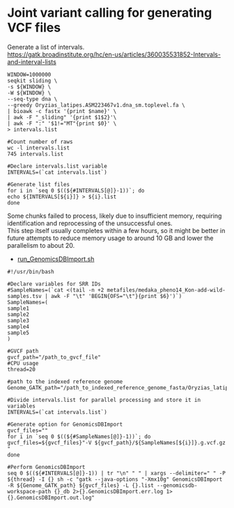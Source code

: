 # Joint variant calling for generating VCF files
Generate a list of intervals.   
https://gatk.broadinstitute.org/hc/en-us/articles/360035531852-Intervals-and-interval-lists
```
WINDOW=1000000
seqkit sliding \
-s ${WINDOW} \
-W ${WINDOW} \
--seq-type dna \
--greedy Oryzias_latipes.ASM223467v1.dna_sm.toplevel.fa \
| bioawk -c fastx '{print $name}' \
| awk -F "_sliding" '{print $1$2}'\
| awk -F ":" '$1!="MT"{print $0}' \
> intervals.list

#Count number of raws
wc -l intervals.list 
745 intervals.list

#Declare intervals.list variable
INTERVALS=(`cat intervals.list`)

#Generate list files
for i in `seq 0 $((${#INTERVALS[@]}-1))`; do
echo ${INTERVALS[${i}]} > ${i}.list
done
```


Some chunks failed to process, likely due to insufficient memory, requiring identification and reprocessing of the unsuccessful ones.   
This step itself usually completes within a few hours, so it might be better in future attempts to reduce memory usage to around 10 GB and lower the parallelism to about 20.   

- [run_GenomicsDBImport.sh](scripts/run_GenomicsDBImport.sh)
```
#!/usr/bin/bash

#Declare variables for SRR IDs
#SampleNames=(`cat <(tail -n +2 metafiles/medaka_pheno14_Kon-add-wild-samples.tsv | awk -F "\t" 'BEGIN{OFS="\t"}{print $6}')`)
SampleNames=(
sample1
sample2
sample3
sample4
sample5
)

#GVCF path
gvcf_path="/path_to_gvcf_file"
#CPU usage
thread=20

#path to the indexed reference genome
Genome_GATK_path="/path_to_indexed_reference_genome_fasta/Oryzias_latipes.ASM223467v1.dna_sm.toplevel.fa"

#Divide intervals.list for parallel processing and store it in variables
INTERVALS=(`cat intervals.list`)

#Generate option for GenomicsDBImport
gvcf_files=""
for i in `seq 0 $((${#SampleNames[@]}-1))`; do
gvcf_files=${gvcf_files}"-V ${gvcf_path}/${SampleNames[${i}]}.g.vcf.gz "
done

#Perform GenomicsDBImport
seq 0 $((${#INTERVALS[@]}-1)) | tr "\n" " " | xargs --delimiter=" " -P ${thread} -I {} sh -c "gatk --java-options "-Xmx10g" GenomicsDBImport -R ${Genome_GATK_path} ${gvcf_files} -L {}.list --genomicsdb-workspace-path {}_db 2>{}.GenomicsDBImport.err.log 1>{}.GenomicsDBImport.out.log"
```
